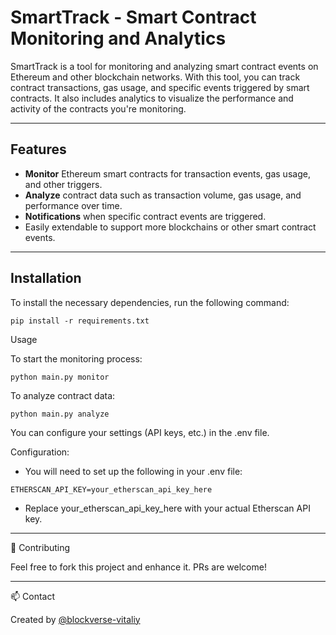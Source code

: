# SmartTrack - Smart Contract Monitoring and Analytics

SmartTrack is a tool for monitoring and analyzing smart contract events on Ethereum and other blockchain networks. With this tool, you can track contract transactions, gas usage, and specific events triggered by smart contracts. It also includes analytics to visualize the performance and activity of the contracts you're monitoring.

---

## Features

- **Monitor** Ethereum smart contracts for transaction events, gas usage, and other triggers.
- **Analyze** contract data such as transaction volume, gas usage, and performance over time.
- **Notifications** when specific contract events are triggered.
- Easily extendable to support more blockchains or other smart contract events.

---

## Installation

To install the necessary dependencies, run the following command:

```
pip install -r requirements.txt
```

Usage

To start the monitoring process:

```
python main.py monitor
```

To analyze contract data:

```
python main.py analyze
```

You can configure your settings (API keys, etc.) in the .env file.

Configuration:

 - You will need to set up the following in your .env file:

```
ETHERSCAN_API_KEY=your_etherscan_api_key_here
```

 - Replace your_etherscan_api_key_here with your actual Etherscan API key.

---

🤝 Contributing

Feel free to fork this project and enhance it. PRs are welcome!

---

📫 Contact

Created by [@blockverse-vitaliy](https://github.com/blockverse-vitaliy/)
